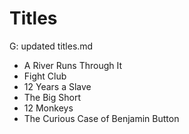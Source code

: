 # Titles
G: updated titles.md

- A River Runs Through It
- Fight Club
- 12 Years a Slave
- The Big Short
- 12 Monkeys
- The Curious Case of Benjamin Button
